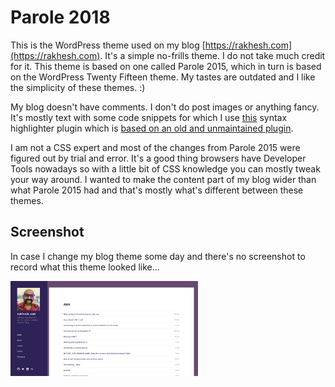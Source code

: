 # Parole 2018
This is the WordPress theme used on my blog [https://rakhesh.com](https://rakhesh.com). It's a simple no-frills theme. I do not take much credit for it. This theme is based on one called Parole 2015, which in turn is based on the WordPress Twenty Fifteen theme. My tastes are outdated and I like the simplicity of these themes. :)

My blog doesn't have comments. I don't do post images or anything fancy. It's mostly text with some code snippets for which I use [this](https://github.com/urvanov-ru/crayon-syntax-highlighter) syntax highlighter plugin which is [based on an old and unmaintained plugin](https://github.com/aramk/crayon-syntax-highlighter).

I am not a CSS expert and most of the changes from Parole 2015 were figured out by trial and error. It's a good thing browsers have Developer Tools nowadays so with a little bit of CSS knowledge you can mostly tweak your way around. I wanted to make the content part of my blog wider than what Parole 2015 had and that's mostly what's different between these themes. 

## Screenshot
In case I change my blog theme some day and there's no screenshot to record what this theme looked like... 

<img src="https://raw.githubusercontent.com/rakheshster/WPTheme-Parole2018/main/screenshot.png" alt="theme screenshot" width="300">
